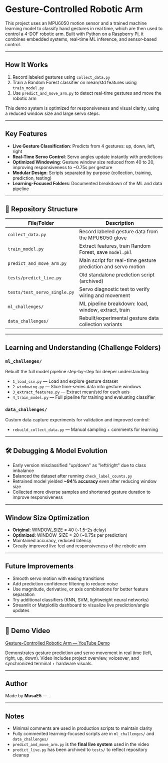 # Gesture-Controlled Robotic Arm

This project uses an MPU6050 motion sensor and a trained machine learning model to classify hand gestures in real time, which are then used to control a 4-DOF robotic arm. Built with Python on a Raspberry Pi, it combines embedded systems, real-time ML inference, and sensor-based control.

---

##  How It Works
1. Record labeled gestures using `collect_data.py`
2. Train a Random Forest classifier on mean/std features using `train_model.py`
3. Use `predict_and_move_arm.py` to detect real-time gestures and move the robotic arm

This demo system is optimized for responsiveness and visual clarity, using a reduced window size and large servo steps.

---

##  Key Features
- **Live Gesture Classification**: Predicts from 4 gestures: up, down, left, right
- **Real-Time Servo Control**: Servo angles update instantly with predictions
- **Optimized Windowing**: Gesture window size reduced from 40 to 20, improving responsiveness to ~0.75s per gesture
- **Modular Design**: Scripts separated by purpose (collection, training, prediction, testing)
- **Learning-Focused Folders**: Documented breakdown of the ML and data pipeline

---

## 📁 Repository Structure

| File/Folder            | Description |
|------------------------|-------------|
| `collect_data.py`      | Record labeled gesture data from the MPU6050 glove |
| `train_model.py`       | Extract features, train Random Forest, save `model.pkl` |
| `predict_and_move_arm.py` | Main script for real-time gesture prediction and servo motion |
| `tests/predict_live.py`| Old standalone prediction script (archived) |
| `tests/test_servo_single.py` | Servo diagnostic test to verify wiring and movement |
| `ml_challenges/`       | ML pipeline breakdown: load, window, extract, train |
| `data_challenges/`     | Rebuilt/experimental gesture data collection variants |

---

##  Learning and Understanding (Challenge Folders)

### `ml_challenges/`
Rebuilt the full model pipeline step-by-step for deeper understanding:
- `1_load_csv.py` — Load and explore gesture dataset
- `2_windowing.py` — Slice time-series data into gesture windows
- `3_extract_features.py` — Extract mean/std for each axis
- `4_train_model.py` — Full pipeline for training and evaluating classifier

### `data_challenges/`
Custom data capture experiments for validation and improved control:
- `rebuild_collect_data.py` — Manual sampling + comments for learning


---

## 🛠 Debugging & Model Evolution
- Early version misclassified "up/down" as "left/right" due to class imbalance
- Balanced the dataset after running `check_label_counts.py`
- Retrained model yielded **~94% accuracy** even after reducing window size
- Collected more diverse samples and shortened gesture duration to improve responsiveness

---

##  Window Size Optimization
- **Original**: WINDOW_SIZE = 40 (~1.5–2s delay)
- **Optimized**: WINDOW_SIZE = 20 (~0.75s per prediction)
- Maintained accuracy, reduced latency
- Greatly improved live feel and responsiveness of the robotic arm

---

##  Future Improvements
- Smooth servo motion with easing transitions
- Add prediction confidence filtering to reduce noise
- Use magnitude, derivative, or axis combinations for better feature separation
- Try additional classifiers (KNN, SVM, lightweight neural networks)
- Streamlit or Matplotlib dashboard to visualize live prediction/angle updates

---

## 🎥 Demo Video
[Gesture-Controlled Robotic Arm — YouTube Demo](https://youtu.be/0qojFLV_fl0)

Demonstrates gesture prediction and servo movement in real time (left, right, up, down). Video includes project overview, voiceover, and synchronized terminal + hardware visuals.

---

##  Author
Made by **MusaE5** — .

---

##  Notes
- Minimal comments are used in production scripts to maintain clarity
- Fully commented learning-focused scripts are in `ml_challenges/` and `data_challenges/`
- `predict_and_move_arm.py` is the **final live system** used in the video
- `predict_live.py` has been archived to `tests/` to reflect repository cleanup

